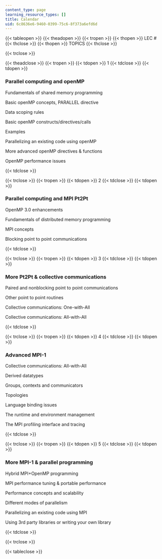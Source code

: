 ```yaml
---
content_type: page
learning_resource_types: []
title: Calendar
uid: 6c8636e6-9460-0399-75c6-8f373a6efd6d
---
```


{{< tableopen >}}
{{< theadopen >}}
{{< tropen >}}
{{< thopen >}}
LEC #
{{< thclose >}}
{{< thopen >}}
TOPICS
{{< thclose >}}

{{< trclose >}}

{{< theadclose >}}
{{< tropen >}}
{{< tdopen >}}
1
{{< tdclose >}}
{{< tdopen >}}


### Parallel computing and openMP

Fundamentals of shared memory programming

Basic openMP concepts, PARALLEL directive

Data scoping rules

Basic openMP constructs/directives/calls

Examples

Parallelizing an existing code using openMP

More advanced openMP directives & functions

OpenMP performance issues


{{< tdclose >}}

{{< trclose >}}
{{< tropen >}}
{{< tdopen >}}
2
{{< tdclose >}}
{{< tdopen >}}


### Parallel computing and MPI Pt2Pt

OpenMP 3.0 enhancements

Fundamentals of distributed memory programming

MPI concepts

Blocking point to point communications


{{< tdclose >}}

{{< trclose >}}
{{< tropen >}}
{{< tdopen >}}
3
{{< tdclose >}}
{{< tdopen >}}


### More Pt2Pt & collective communications

Paired and nonblocking point to point communications

Other point to point routines

Collective communications: One-with-All

Collective communications: All-with-All


{{< tdclose >}}

{{< trclose >}}
{{< tropen >}}
{{< tdopen >}}
4
{{< tdclose >}}
{{< tdopen >}}


### Advanced MPI-1

Collective communications: All-with-All

Derived datatypes

Groups, contexts and communicators

Topologies

Language binding issues

The runtime and environment management

The MPI profiling interface and tracing


{{< tdclose >}}

{{< trclose >}}
{{< tropen >}}
{{< tdopen >}}
5
{{< tdclose >}}
{{< tdopen >}}


### More MPI-1 & parallel programming

Hybrid MPI+OpenMP programming

MPI performance tuning & portable performance

Performance concepts and scalability

Different modes of parallelism

Parallelizing an existing code using MPI

Using 3rd party libraries or writing your own library


{{< tdclose >}}

{{< trclose >}}

{{< tableclose >}}